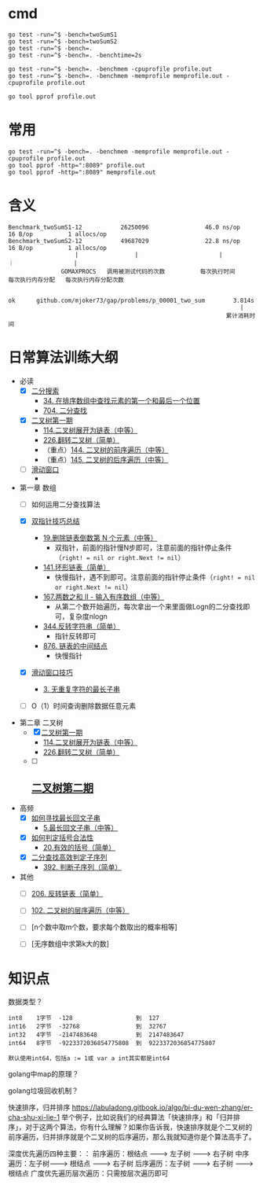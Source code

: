 
# cmd

```
go test -run=^$ -bench=twoSumS1
go test -run=^$ -bench=twoSumS2
go test -run=^$ -bench=.
go test -run=^$ -bench=. -benchtime=2s

go test -run=^$ -bench=. -benchmem -cpuprofile profile.out
go test -run=^$ -bench=. -benchmem -memprofile memprofile.out -cpuprofile profile.out

go tool pprof profile.out
```

# 常用

```
go test -run=^$ -bench=. -benchmem -memprofile memprofile.out -cpuprofile profile.out
go tool pprof -http=":8089" profile.out
go tool pprof -http=":8089" memprofile.out
```

# 含义

```
Benchmark_twoSumS1-12           26250096                46.0 ns/op            16 B/op          1 allocs/op
Benchmark_twoSumS2-12           49687029                22.8 ns/op            16 B/op          1 allocs/op
                   |                |                       |                    ｜                 |
               GOMAXPROCS   调用被测试代码的次数          每次执行时间         每次执行内存分配   每次执行内存分配次数


ok      github.com/mjoker73/gap/problems/p_00001_two_sum        3.814s
                                                                  |
                                                              累计消耗时间
```

# 日常算法训练大纲

- 必读
  - [x] [二分搜索](https://labuladong.gitbook.io/algo/bi-du-wen-zhang/er-fen-cha-zhao-xiang-jie)
    - [34. 在排序数组中查找元素的第一个和最后一个位置](problems/p_00034_search_range)
    - [704. 二分查找](problems/p_00704_binary_search)
  - [x] [二叉树第一期](https://labuladong.gitbook.io/algo/bi-du-wen-zhang/er-cha-shu-xi-lie-1)
    - [114.二叉树展开为链表（中等）](problems/p_00114_flatten)
    - [226.翻转二叉树（简单）](problems/p_00226_invert_tree)
    - （重点）[144. 二叉树的前序遍历（中等）](problems/p_00144_preorder_traversal)
    - （重点）[145. 二叉树的后序遍历（中等）](problems/p_00145_postorder_traversal)
  - [ ] [滑动窗口](https://labuladong.gitbook.io/algo/bi-du-wen-zhang/hua-dong-chuang-kou-ji-qiao-jin-jie)
    - []()


- 第一章 数组
  - [ ] 如何运用二分查找算法
  - [x] [双指针技巧总结](https://labuladong.gitbook.io/algo/shu-ju-jie-gou-xi-lie/shou-ba-shou-shua-shu-zu-ti-mu/shuang-zhi-zhen-ji-qiao)
    - [19.删除链表倒数第 N 个元素（中等）](problems/p_00019_remove_nth_from_end)
      - 双指针，前面的指针慢N步即可，注意前面的指针停止条件（`right! = nil or right.Next != nil`）
    - [141.环形链表（简单）](problems/p_00141_has_cycle)
      - 快慢指针，遇不到即可。注意前面的指针停止条件（`right! = nil or right.Next != nil`）
    - [167.两数之和 II - 输入有序数组（中等）](problems/p_00167_two_sum)
      - 从第二个数开始遍历，每次拿出一个来里面做Logn的二分查找即可，复杂度nlogn
    - [344.反转字符串（简单）](problems/p_00344_reverse_string)
      - 指针反转即可
    - [876. 链表的中间结点](problems/p_00876_middle_node)
      - 快慢指针
  - [x] [滑动窗口技巧](https://labuladong.gitbook.io/algo/shu-ju-jie-gou-xi-lie/shou-ba-shou-shua-shu-zu-ti-mu/hua-dong-chuang-kou-ji-qiao-jin-jie)
    -  [3. 无重复字符的最长子串](problems/p_00003_length_of_longest_substring)
  - [ ] O（1）时间查询删除数据任意元素
  

- 第二章 二叉树
  - [x] [二叉树第一期](https://labuladong.gitbook.io/algo/bi-du-wen-zhang/er-cha-shu-xi-lie-1)
    - [114.二叉树展开为链表（中等）](problems/p_00114_flatten)
    - [226.翻转二叉树（简单）](problems/p_00226_invert_tree)
  - [ ] [二叉树第二期](https://labuladong.gitbook.io/algo/shu-ju-jie-gou-xi-lie/shou-ba-shou-shua-er-cha-shu-xun-lian-di-gui-si-wei/er-cha-shu-xi-lie-2)
    - 

- 高频
  - [x] [如何寻找最长回文子串](https://labuladong.gitbook.io/algo/gao-pin-mian-shi-xi-lie/zui-chang-hui-wen-zi-chuan)
    - [5.最长回文子串（中等）](problems/p_00005_longest_palindrome)
  - [x] [如何判定括号合法性](https://labuladong.gitbook.io/algo/gao-pin-mian-shi-xi-lie/he-fa-kuo-hao-pan-ding)
    - [20.有效的括号（简单）](problems/p_00020_is_valid)
  - [x] [二分查找高效判定子序列](https://labuladong.gitbook.io/algo/gao-pin-mian-shi-xi-lie/er-fen-cha-zhao-pan-ding-zi-xu-lie)
    - [392. 判断子序列（简单）](problems/p_00392_is_subsequence)


- 其他
  - [ ] [206. 反转链表（简单）](problems/p_00206_reverse_list)
  - [ ] [102. 二叉树的层序遍历（中等）](problems/p_00102_level_order)
  - [ ] [n个数中取m个数，要求每个数取出的概率相等]
  - [ ] [无序数组中求第k大的数]



# 知识点

数据类型？
```
int8    1字节  -128                  到  127
int16   2字节  -32768                到  32767
int32   4字节  -2147483648           到  2147483647
int64   8字节  -9223372036854775808  到  9223372036854775807

默认使用int64，包括a := 1或 var a int其实都是int64
```



golang中map的原理？



golang垃圾回收机制？



快速排序，归并排序
https://labuladong.gitbook.io/algo/bi-du-wen-zhang/er-cha-shu-xi-lie-1
举个例子，比如说我们的经典算法「快速排序」和「归并排序」，对于这两个算法，你有什么理解？如果你告诉我，快速排序就是个二叉树的前序遍历，归并排序就是个二叉树的后序遍历，那么我就知道你是个算法高手了。

深度优先遍历四种主要：：
前序遍历：根结点 ---> 左子树 ---> 右子树
中序遍历：左子树---> 根结点 ---> 右子树
后序遍历：左子树 ---> 右子树 ---> 根结点
广度优先遍历层次遍历：只需按层次遍历即可